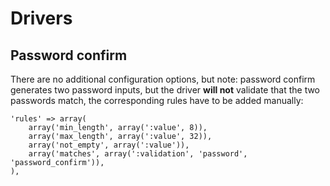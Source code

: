 # Drivers

## Password confirm

There are no additional configuration options, but note: password confirm generates two password inputs, but the driver **will not** validate that the two passwords match, the corresponding rules have to be added manually:

	'rules' => array(
		array('min_length', array(':value', 8)),
		array('max_length', array(':value', 32)),
		array('not_empty', array(':value')),
		array('matches', array(':validation', 'password', 'password_confirm')),
	),
